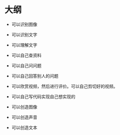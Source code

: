 # 大纲



- 可以识别图像
- 可以识别文字
- 可以理解文字



- 可以自己查资料
- 可以自己问问题
- 可以自己回答别人的问题
- 可以欣赏视频，然后进行评价。可以自己剪切好的视频。
- 可以自己写代码实现自己想实现的
- 可以创造图像
- 可以创造声音
- 可以创造文本